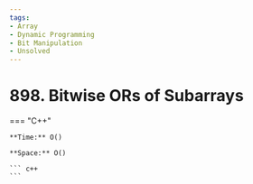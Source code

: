 ```yaml
---
tags:
- Array
- Dynamic Programming
- Bit Manipulation
- Unsolved
---
```



# 898. Bitwise ORs of Subarrays

=== "C++"

    **Time:** O()

    **Space:** O()

    ``` c++
    ```